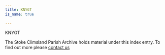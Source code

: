 ```yaml
---
title: KNYGT
is_name: true

---
```


KNYGT


The Stoke Climsland Parish Archive holds material under this index entry. To find out more please [contact us](/contact/)
